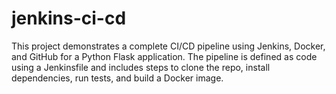 # jenkins-ci-cd
This project demonstrates a complete CI/CD pipeline using Jenkins, Docker, and GitHub for a Python Flask application. The pipeline is defined as code using a Jenkinsfile and includes steps to clone the repo, install dependencies, run tests, and build a Docker image.
